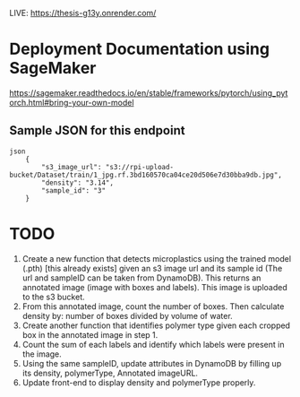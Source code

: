 LIVE: https://thesis-g13y.onrender.com/


# Deployment Documentation using SageMaker

https://sagemaker.readthedocs.io/en/stable/frameworks/pytorch/using_pytorch.html#bring-your-own-model

## Sample JSON for this endpoint

```
json
    {
        "s3_image_url": "s3://rpi-upload-bucket/Dataset/train/1_jpg.rf.3bd160570ca04ce20d506e7d30bba9db.jpg",
        "density": "3.14",
        "sample_id": "3"
    }
```

# TODO

1. Create a new function that detects microplastics using the trained model (.pth) [this already exists] given an s3 image url and its sample id (The url and sampleID can be taken from DynamoDB). This returns an annotated image (image with boxes and labels). This image is uploaded to the s3 bucket.
2. From this annotated image, count the number of boxes. Then calculate density by: number of boxes divided by volume of water.
3. Create another function that identifies polymer type given each cropped box in the annotated image in step 1.
4. Count the sum of each labels and identify which labels were present in the image.
5. Using the same sampleID, update attributes in DynamoDB by filling up its density, polymerType, Annotated imageURL.
6. Update front-end to display density and polymerType properly.
